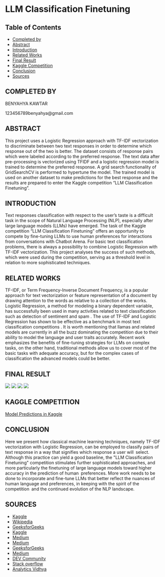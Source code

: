 # LLM Classification Finetuning

## Table of Contents 
- [Completed by](#completedby)
- [Abstract](#abstract)
- [Introduction](#introduction)
- [Related Works](#relatedworks)
- [Final Result](#finalresult)
- [Kaggle Competition](#KaggleCompetition)
- [Conclusion](#conclusion)
- [Sources](#sources)

## COMPLETED BY

<p>BENYAHYA KAWTAR </p>
123456789benyahya@gmail.com

## ABSTRACT

This project uses a Logistic Regression approach with TF-IDF vectorization to discriminate between two text responses in order to determine which response out of the two is better.
The dataset consists of response pairs which were labeled according to the preferred response. 
The text data after pre-processing is vectorized using TFIDF and a logistic regression model is trained to determine the preferred response.
A grid search functionality of GridSearchCV is performed to hypertune the model.
The trained model is used on another dataset to make predictions for the best response and the results are prepared to enter the Kaggle competition “LLM Classification Finetuning”.

## INTRODUCTION

Text responses classification with respect to the user’s taste is a difficult task in the scope of Natural Language Processing (NLP), 
especially after large language models (LLMs) have emerged.
The task of the Kaggle competition “LLM Classification Finetuning” offers an opportunity to compete by fine-tuning LLMs to use human preferences for interactions from conversations with Chatbot Arena. 
For basic text classification problems, there is always a possibility to combine Logistic Regression with TF-IDF vectorization.
This project analyses the success of such methods, which were used during the competition, serving as a threshold level in relation to more sophisticated techniques.

## RELATED WORKS

TF-IDF, or Term Frequency-Inverse Document Frequency, is a popular approach for text vectorization or feature representation of a document by drawing attention to the words
as relative to a collection of the works. Logistic Regression, a method for modeling a binary dependent variable,
has successfully been used in many activities related to text classification such as detection of sentiment and spam .
The use of TF-IDF and Logistic Regression has shown to be effective as a benchmark in most text classification competitions . 
It is worth mentioning that llamas and related models are currently in all the buzz dominating the competition due to their ability to model the language and user traits accurately.
Recent work emphasizes the benefits of fine-tuning strategies for LLMs on complex tasks, on the other hand, 
traditional methods allow us to cover most of the basic tasks with adequate accuracy, but for the complex cases of classification the advanced models could be better.

## FINAL RESULT

<img src="https://github.com/user-attachments/assets/fbd42a4b-4cab-4385-a0d5-8f68bcd3ba9c">
<img src="https://github.com/user-attachments/assets/755380d7-4717-491b-9e5e-405583f52750">
<img src="https://github.com/user-attachments/assets/6691d1f8-7e85-4fe3-b33a-087225d0afd6">
<img src="https://github.com/user-attachments/assets/7e72e46f-38e5-46c2-9893-881c5d89dafd">

## KAGGLE COMPETITION

[Model Predictions in Kaggle](https://www.kaggle.com/code/kawtarbenyahya/llm-classification-benyahya-kawtar)

## CONCLUSION

Here we present how classical machine learning techniques, namely TF-IDF vectorization with Logistic Regression, 
can be employed to classify pairs of text response in a way that signifies which response a user will select. 
Although this practice can yield a good baseline, the "LLM Classification Finetuning" competition stimulates further sophisticated approaches,
and more particularly the finetuning of large language models toward higher accuracy in the prediction of human preferences. 
More work needs to be done to incorporate and fine-tune LLMs that better reflect the nuances of human language and preferences, 
in keeping with the spirit of the competition and the continued evolution of the NLP landscape.

## SOURCES

- [Kaggle](https://www.kaggle.com/competitions/llm-classification-finetuning)
- [Wikipedia](https://en.wikipedia.org/wiki/Tf%E2%80%93idf)
- [GeeksforGeeks](https://www.geeksforgeeks.org/text-classification-using-logistic-regression)
- [Kaggle](https://www.kaggle.com/code/kashnitsky/logistic-regression-tf-idf-baseline)
- [Medium](https://medium.com/@ryblovartem/text-classification-baseline-with-tf-idf-and-logistic-regression-2591fe162f3b)
- [Medium](https://medium.com/analytics-vidhya/applying-text-classification-using-logistic-regression-a-comparison-between-bow-and-tf-idf-1f1ed1b83640)
- [GeeksforGeeks](https://www.geeksforgeeks.org/text-classification-using-logistic-regression)
- [Medium](https://drlee.io/text-preprocessing-and-classification-with-logistic-regression-ea4fe3cfcaac)
- [DEV Community](https://dev.to/praveenr2998/countvectorizer-vs-tfidf-logistic-regression-3heb)
- [Stack overflow](https://stackoverflow.com/questions/62766772/using-a-trained-sentiment-analysis-model-tf-idf-and-logistic-regression)
- [Analytics Vidhya](https://www.analyticsvidhya.com/blog/2022/08/step-by-step-explanation-of-text-classification)
